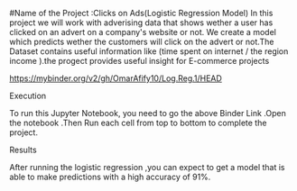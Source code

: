 #Name of the Project :Clicks on Ads(Logistic Regression  Model)
In this project we will work with adverising data that shows wether a user has clicked on an advert on a company's website or not. We create a model which predicts wether the customers will click on the advert or not.The Dataset contains useful information like (time spent on internet / the region income ).the progect provides useful insight for E-commerce  projects 


https://mybinder.org/v2/gh/OmarAfify10/Log.Reg.1/HEAD

Execution

To run this Jupyter Notebook, you need to go the above Binder Link .Open the notebook .Then Run each cell from top to bottom to complete the project.

Results 

After running the logistic regression ,you can expect to get a model that is able to make predictions with a high accuracy of 91%.
